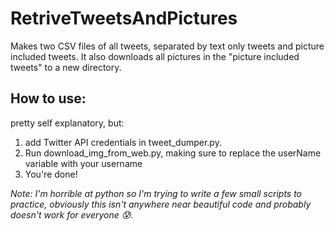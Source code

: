 # RetriveTweetsAndPictures
Makes two CSV files of all tweets, separated by text only tweets and picture included tweets. It also downloads all pictures in the "picture included tweets" to a new directory.

## How to use:
pretty self explanatory, but:

1. add Twitter API credentials in tweet_dumper.py.
2. Run download_img_from_web.py, making sure to replace the userName variable with your username 
3. You're done!

_Note:  I'm horrible at python so I'm trying to write a few small scripts to practice, obviously this isn't anywhere near beautiful code and probably doesn't work for everyone :cold_sweat:._

